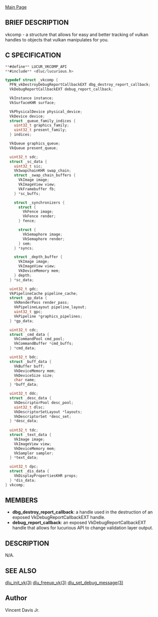 <a href="https://easyip2023.github.io/lucurious-docs/" class="button">Main Page</a>

## BRIEF DESCRIPTION

vkcomp - a structure that allows for easy and better tracking of vulkan handles to objects that vulkan manipulates for you.

## C SPECIFICATION

```c
**#define** LUCUR_VKCOMP_API
**#include** <dluc/lucurious.h>

typedef struct _vkcomp {
  PFN_vkDestroyDebugReportCallbackEXT dbg_destroy_report_callback;
  VkDebugReportCallbackEXT debug_report_callback;

  VkInstance instance;
  VkSurfaceKHR surface;

  VkPhysicalDevice physical_device;
  VkDevice device;
  struct _queue_family_indices {
    uint32_t graphics_family;
    uint32_t present_family;
  } indices;

  VkQueue graphics_queue;
  VkQueue present_queue;

  uint32_t sdc;
  struct _sc_data {
    uint32_t sic;
    VkSwapchainKHR swap_chain;
    struct _swap_chain_buffers {
      VkImage image;
      VkImageView view;
      VkFramebuffer fb;
    } *sc_buffs;

    struct _synchronizers {
      struct {
        VkFence image;
        VkFence render;
      } fence;

      struct {
        VkSemaphore image;
        VkSemaphore render;
      } sem;
    } *syncs;

    struct _depth_buffer {
      VkImage image;
      VkImageView view;
      VkDeviceMemory mem;
    } depth;
  } *sc_data;

  uint32_t gdc;
  VkPipelineCache pipeline_cache;
  struct _gp_data {
    VkRenderPass render_pass;
    VkPipelineLayout pipeline_layout;
    uint32_t gpc;
    VkPipeline *graphics_pipelines;
  } *gp_data;

  uint32_t cdc;
  struct _cmd_data {
    VkCommandPool cmd_pool;
    VkCommandBuffer *cmd_buffs;
  } *cmd_data;

  uint32_t bdc;
  struct _buff_data {
    VkBuffer buff;
    VkDeviceMemory mem;
    VkDeviceSize size;
    char name;
  } *buff_data;

  uint32_t ddc;
  struct _desc_data {
    VkDescriptorPool desc_pool;
    uint32_t dlsc;
    VkDescriptorSetLayout *layouts;
    VkDescriptorSet *desc_set;
  } *desc_data;
  
  uint32_t tdc;
  struct _text_data {
    VkImage image;
    VkImageView view;
    VkDeviceMemory mem;
    VkSampler sampler;
  } *text_data;

  uint32_t dpc;
  struct _dis_data {
    VkDisplayPropertiesKHR props;
  } *dis_data;
} vkcomp;
```

## MEMBERS

* **dbg_destroy_report_callback**: a handle used in the destruction of an exposed VkDebugReportCallbackEXT handle. 
* **debug_report_callback**: an exposed VkDebugReportCallbackEXT handle that allows for lucurious API to change validation layer output.

## DESCRIPTION

N/A.

## SEE ALSO

[dlu_init_vk(3)](https://easyip2023.github.io/lucurious-docs/api/vkcomp/dlu_init_vk)
[dlu_freeup_vk(3)](https://easyip2023.github.io/lucurious-docs/api/vkcomp/dlu_freeup_vk)
[dlu_set_debug_message(3)](https://easyip2023.github.io/lucurious-docs/api/vkcomp/dlu_set_debug_message)

## Author

Vincent Davis Jr.